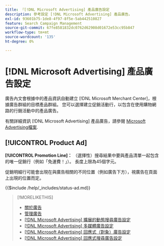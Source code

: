 ```yaml
---
title: 『[!DNL Microsoft Advertising] 產品廣告設定
description: 參考設定 [!DNL Microsoft Advertising] 產品廣告。
exl-id: 93601b75-1de8-4f97-8f5e-5ab442510827
feature: Search Campaign Management
source-git-commit: 67fe8581832dc0762d62908d01672e53cc95b847
workflow-type: tm+mt
source-wordcount: '135'
ht-degree: 0%

---
```


# [!DNL Microsoft Advertising] 產品廣告設定

廣告內文會根據中的產品資訊自動建立 [!DNL Microsoft Merchant Center]，根據廣告群組的目標產品群組。 您可以選擇建立促銷活動行，以包含在使用購物網路的行銷活動中的產品廣告。

有關詳細資訊 [!DNL Microsoft Advertising] 產品廣告，請參閱 [Microsoft Advertising檔案](https://help.ads.microsoft.com/#apex/3/en/51082).

## [!UICONTROL Product Ad]

**[!UICONTROL Promotion Line]：** （選擇性）搜尋結果中要與產品清單一起包含的唯一促銷行（例如「免運費！」）。 長度上限為45個字元。

促銷明細行可能會出現在與廣告相關的不同位置（例如廣告下方），視廣告在頁面上出現的位置而定。

<!-- **[!UICONTROL Status]:** -->

{{$include /help/_includes/status-ad.md}}

>[!MORELIKETHIS]
>
>* [關於廣告](ad-about.md)
>* [管理廣告](ad-manage.md)
>* [[!DNL Microsoft Advertising] 擴展的動態搜尋廣告設定](ad-settings-microsoft-dsa.md)
>* [[!DNL Microsoft Advertising] 多媒體廣告設定](ad-settings-microsoft-multimedia.md)
>* [[!DNL Microsoft Advertising] 回應式（對象）廣告設定](ad-settings-microsoft-responsive.md)
>* [[!DNL Microsoft Advertising] 回應式搜尋廣告設定](ad-settings-microsoft-rsa.md)
